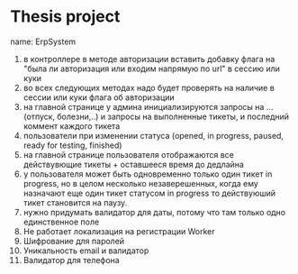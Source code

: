 # Thesis project 
name: ErpSystem 
1. в контроллере в методе авторизации вставить добавку флага на "была ли авторизация или входим напрямую по url" в сессию или куки
2. во всех следующих методах надо будет проверять на наличие в сессии или куки флага об авторизации
3. на главной странице у админа инициализируются запросы на ...(отпуск, болезни,..) и запросы на выполненные тикеты, и последний коммент каждого тикета 
4. пользователи при изменении статуса (opened, in progress, paused, ready for testing, finished)
5. на главной странице пользователя отображаются все действувющие тикеты + оставшееся время до дедлайна
6. у пользователя может быть одновременно только один тикет in progress, но в целом несколько незаверешенных, когда ему назначают еще один тикет статусом in progress то действуюший тикет становится на паузу. 
7. нужно придумать валидатор для даты, потому что там только одно единственное поле
8. Не работает локализация на регистрации Worker
9. Шифрование для паролей
10. Уникальность email и валидатор
11. Валидатор для телефона
